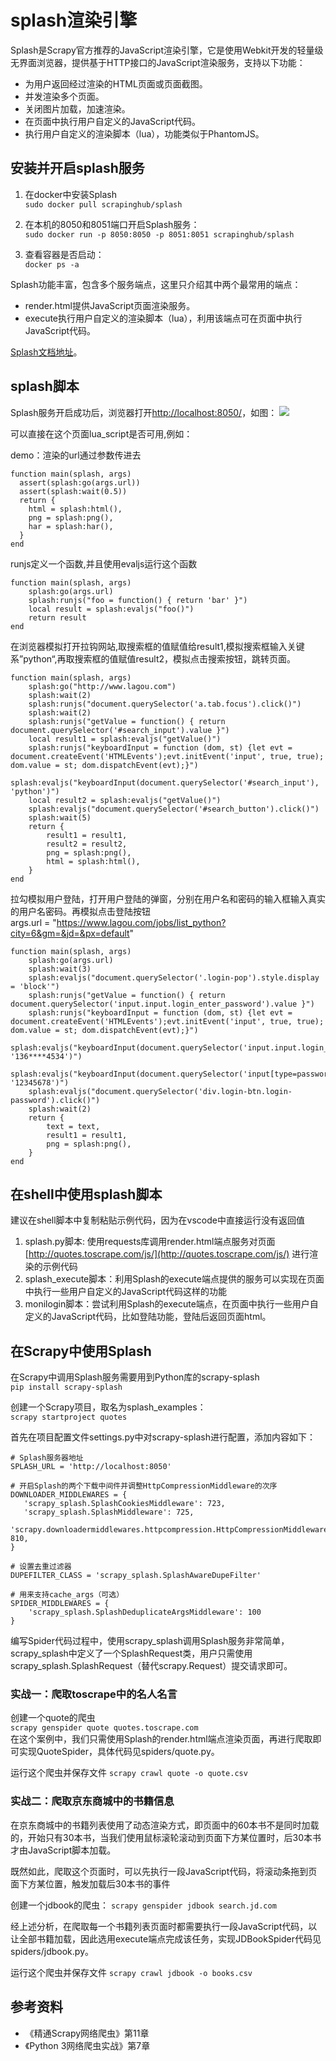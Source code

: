 # splash渲染引擎

Splash是Scrapy官方推荐的JavaScript渲染引擎，它是使用Webkit开发的轻量级无界面浏览器，提供基于HTTP接口的JavaScript渲染服务，支持以下功能：
- 为用户返回经过渲染的HTML页面或页面截图。
- 并发渲染多个页面。
- 关闭图片加载，加速渲染。
- 在页面中执行用户自定义的JavaScript代码。
- 执行用户自定义的渲染脚本（lua），功能类似于PhantomJS。

## 安装并开启splash服务
1. 在docker中安装Splash   
`sudo docker pull scrapinghub/splash`

2. 在本机的8050和8051端口开启Splash服务：   
`sudo docker run -p 8050:8050 -p 8051:8051 scrapinghub/splash`

3. 查看容器是否启动：   
`docker ps -a`

Splash功能丰富，包含多个服务端点，这里只介绍其中两个最常用的端点：
- render.html提供JavaScript页面渲染服务。
- execute执行用户自定义的渲染脚本（lua），利用该端点可在页面中执行JavaScript代码。

[Splash文档地址](http://splash.readthedocs.io/en/latest/api.html)。

## splash脚本
Splash服务开启成功后，浏览器打开[http://localhost:8050/](http://localhost:8050/)，如图：
![](https://img-blog.csdnimg.cn/20200114210258848.png?x-oss-process=image/watermark,type_ZmFuZ3poZW5naGVpdGk,shadow_10,text_aHR0cHM6Ly9ibG9nLmNzZG4ubmV0L2JhaWR1XzE5NDczNTI5,size_16,color_FFFFFF,t_70)

可以直接在这个页面lua_script是否可用,例如：   

demo：渲染的url通过参数传进去
```
function main(splash, args)
  assert(splash:go(args.url))
  assert(splash:wait(0.5))
  return {
    html = splash:html(),
    png = splash:png(),
    har = splash:har(),
  }
end
```

runjs定义一个函数,并且使用evaljs运行这个函数   
```
function main(splash, args)
    splash:go(args.url)
    splash:runjs("foo = function() { return 'bar' }")
    local result = splash:evaljs("foo()")
    return result
end
```

在浏览器模拟打开拉钩网站,取搜索框的值赋值给result1,模拟搜索框输入关键系”python“,再取搜索框的值赋值result2，模拟点击搜索按钮，跳转页面。   
```
function main(splash, args)
    splash:go("http://www.lagou.com")
    splash:wait(2)
    splash:runjs("document.querySelector('a.tab.focus').click()")
    splash:wait(2)
    splash:runjs("getValue = function() { return document.querySelector('#search_input').value }")
    local result1 = splash:evaljs("getValue()")
    splash:runjs("keyboardInput = function (dom, st) {let evt = document.createEvent('HTMLEvents');evt.initEvent('input', true, true); dom.value = st; dom.dispatchEvent(evt);}")
    splash:evaljs("keyboardInput(document.querySelector('#search_input'), 'python')")
    local result2 = splash:evaljs("getValue()")
    splash:evaljs("document.querySelector('#search_button').click()")
    splash:wait(5)
    return {
        result1 = result1,
        result2 = result2,
        png = splash:png(),
        html = splash:html(),
    }
end
```

拉勾模拟用户登陆，打开用户登陆的弹窗，分别在用户名和密码的输入框输入真实的用户名密码。再模拟点击登陆按钮      
args.url = "https://www.lagou.com/jobs/list_python?city=6&gm=&jd=&px=default"
```
function main(splash, args)
    splash:go(args.url)
    splash:wait(3)
  	splash:evaljs("document.querySelector('.login-pop').style.display = 'block'")
    splash:runjs("getValue = function() { return document.querySelector('input.input.login_enter_password').value }")
    splash:runjs("keyboardInput = function (dom, st) {let evt = document.createEvent('HTMLEvents');evt.initEvent('input', true, true); dom.value = st; dom.dispatchEvent(evt);}")
    splash:evaljs("keyboardInput(document.querySelector('input.input.login_enter_password'), '136****4534')")
  	splash:evaljs("keyboardInput(document.querySelector('input[type=password].input.login_enter_password'), '12345678')")
    splash:evaljs("document.querySelector('div.login-btn.login-password').click()")
    splash:wait(2)
    return {
    	text = text,
        result1 = result1,
        png = splash:png(),
    }
end
```

## 在shell中使用splash脚本   
建议在shell脚本中复制粘贴示例代码，因为在vscode中直接运行没有返回值
1. splash.py脚本: 使用requests库调用render.html端点服务对页面 [http://quotes.toscrape.com/js/](http://quotes.toscrape.com/js/) 进行渲染的示例代码
2. splash_execute脚本：利用Splash的execute端点提供的服务可以实现在页面中执行一些用户自定义的JavaScript代码这样的功能
3. monilogin脚本：尝试利用Splash的execute端点，在页面中执行一些用户自定义的JavaScript代码，比如登陆功能，登陆后返回页面html。

## 在Scrapy中使用Splash
在Scrapy中调用Splash服务需要用到Python库的scrapy-splash   
`pip install scrapy-splash`

创建一个Scrapy项目，取名为splash_examples：   
`scrapy startproject quotes`

首先在项目配置文件settings.py中对scrapy-splash进行配置，添加内容如下：
```
# Splash服务器地址
SPLASH_URL = 'http://localhost:8050'

# 开启Splash的两个下载中间件并调整HttpCompressionMiddleware的次序
DOWNLOADER_MIDDLEWARES = {
   'scrapy_splash.SplashCookiesMiddleware': 723,
   'scrapy_splash.SplashMiddleware': 725,
   'scrapy.downloadermiddlewares.httpcompression.HttpCompressionMiddleware': 810,
}

# 设置去重过滤器
DUPEFILTER_CLASS = 'scrapy_splash.SplashAwareDupeFilter'

# 用来支持cache_args（可选）
SPIDER_MIDDLEWARES = {
    'scrapy_splash.SplashDeduplicateArgsMiddleware': 100
}
```

编写Spider代码过程中，使用scrapy_splash调用Splash服务非常简单，scrapy_splash中定义了一个SplashRequest类，用户只需使用scrapy_splash.SplashRequest（替代scrapy.Request）提交请求即可。

### 实战一：爬取toscrape中的名人名言
创建一个quote的爬虫   
`scrapy genspider quote quotes.toscrape.com`   
在这个案例中，我们只需使用Splash的render.html端点渲染页面，再进行爬取即可实现QuoteSpider，具体代码见spiders/quote.py。

运行这个爬虫并保存文件
`scrapy crawl quote -o quote.csv`

### 实战二：爬取京东商城中的书籍信息

在京东商城中的书籍列表使用了动态渲染方式，即页面中的60本书不是同时加载的，开始只有30本书，当我们使用鼠标滚轮滚动到页面下方某位置时，后30本书才由JavaScript脚本加载。

既然如此，爬取这个页面时，可以先执行一段JavaScript代码，将滚动条拖到页面下方某位置，触发加载后30本书的事件

创建一个jdbook的爬虫：
`scrapy genspider jdbook search.jd.com`   

经上述分析，在爬取每一个书籍列表页面时都需要执行一段JavaScript代码，以让全部书籍加载，因此选用execute端点完成该任务，实现JDBookSpider代码见spiders/jdbook.py。

运行这个爬虫并保存文件
`scrapy crawl jdbook -o books.csv`

## 参考资料
- 《精通Scrapy网络爬虫》第11章   
- 《Python 3网络爬虫实战》第7章